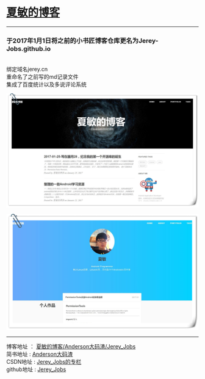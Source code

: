 # [夏敏的博客](http://jerey.cn/)
----------
### 于2017年1月1日将之前的小书匠博客仓库更名为Jerey-Jobs.github.io

<br>绑定域名jerey.cn
<br>重命名了之前写的md记录文件
<br>集成了百度统计以及多说评论系统

 ![](/img/xiaminblog_view.jpg)

 ![](/img/xiamin_portfolio.jpg)


 ----------
 博客地址   ： [夏敏的博客/Anderson大码渣/Jerey_Jobs][1] <br>
 简书地址   :  [Anderson大码渣][2] <br>
 CSDN地址   :  [Jerey_Jobs的专栏][3] <br>
 github地址 :  [Jerey_Jobs][4]
 


  [1]: http://jerey.cn/
  [2]: http://www.jianshu.com/users/016a5ba708a0/latest_articles
  [3]: http://blog.csdn.net/jerey_jobs
  [4]: https://github.com/Jerey-Jobs


